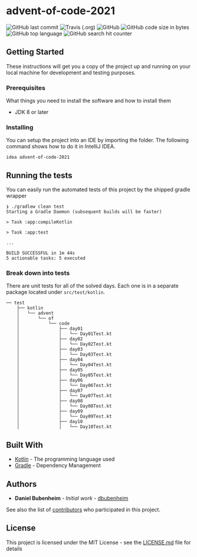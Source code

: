 # advent-of-code-2021

![GitHub last commit](https://img.shields.io/github/last-commit/dbubenheim/advent-of-code-2021?style=for-the-badge) 
![Travis (.org)](https://img.shields.io/travis/dbubenheim/advent-of-code-2021?style=for-the-badge)
![GitHub](https://img.shields.io/github/license/dbubenheim/advent-of-code-2021?label=license&style=for-the-badge)
![GitHub code size in bytes](https://img.shields.io/github/languages/code-size/dbubenheim/advent-of-code-2021?style=for-the-badge)
![GitHub top language](https://img.shields.io/github/languages/top/dbubenheim/advent-of-code-2021?style=for-the-badge)
![GitHub search hit counter](https://img.shields.io/github/search/dbubenheim/advent-of-code-2021/goto?style=for-the-badge)

## Getting Started

These instructions will get you a copy of the project up and running on your local machine for development and testing purposes.

### Prerequisites

What things you need to install the software and how to install them

- JDK 8 or later

### Installing

You can setup the project into an IDE by importing the folder. The following command shows how to do it in IntelliJ IDEA.

```
idea advent-of-code-2021
```

## Running the tests

You can easily run the automated tests of this project by the shipped gradle wrapper

```
❯ ./gradlew clean test
Starting a Gradle Daemon (subsequent builds will be faster)

> Task :app:compileKotlin

> Task :app:test

...

BUILD SUCCESSFUL in 1m 44s
5 actionable tasks: 5 executed
```

### Break down into tests

There are unit tests for all of the solved days. Each one is in a separate package located under `src/test/kotlin`.

```
── test
    ├── kotlin
    │   └── advent
    │       └── of
    │           └── code
    │               ├── day01
    │               │   └── Day01Test.kt
    │               ├── day02
    │               │   └── Day02Test.kt
    │               ├── day03
    │               │   └── Day03Test.kt
    │               ├── day04
    │               │   └── Day04Test.kt
    │               ├── day05
    │               │   └── Day05Test.kt
    │               ├── day06
    │               │   └── Day06Test.kt
    │               ├── day07
    │               │   └── Day07Test.kt
    │               ├── day08
    │               │   └── Day08Test.kt
    │               ├── day09
    │               │   └── Day09Test.kt
    │               ├── day10
    │               │   └── Day10Test.kt
```

## Built With

* [Kotlin](https://kotlinlang.org/) - The programming language used
* [Gradle](https://gradle.org/) - Dependency Management

## Authors

* **Daniel Bubenheim** - *Initial work* - [dbubenheim](https://github.com/dbubenheim)

See also the list of [contributors](https://github.com/dbubenheim/advent-of-code-2020/contributors) who participated in this project.

## License

This project is licensed under the MIT License - see the [LICENSE.md](LICENSE.md) file for details